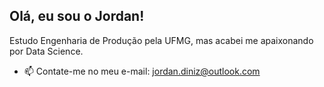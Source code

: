 ## Olá, eu sou o Jordan!

  Estudo Engenharia de Produção pela UFMG, mas acabei me apaixonando por Data Science.
  
- 📫 Contate-me no meu e-mail: jordan.diniz@outlook.com

